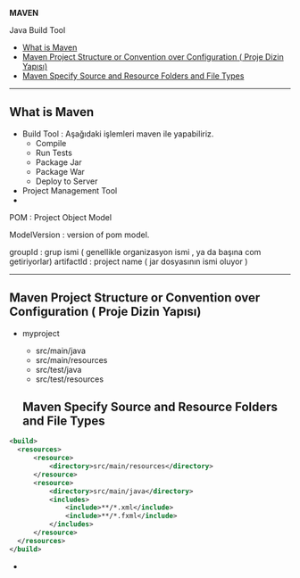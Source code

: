
**MAVEN**

Java Build Tool


<!-- TOC -->

- [What is Maven](#what-is-maven)
- [Maven Project Structure or Convention over Configuration ( Proje Dizin Yapısı)](#maven-project-structure-or-convention-over-configuration--proje-dizin-yap%c4%b1s%c4%b1)
- [Maven Specify Source and Resource Folders and File Types](#maven-specify-source-and-resource-folders-and-file-types)

<!-- /TOC -->



---

## What is Maven

- Build Tool : Aşağıdaki işlemleri maven ile yapabiliriz.
  - Compile
  - Run Tests
  - Package Jar
  - Package War
  - Deploy to Server
- Project Management Tool
- ​

POM : Project Object Model

ModelVersion : version of pom model.

groupId : grup ismi ( genellikle organizasyon ismi , ya da başına com getiriyorlar)
artifactId : project name  ( jar dosyasının ismi oluyor )










----

## Maven Project Structure or Convention over Configuration ( Proje Dizin Yapısı)

- myproject
  - src/main/java
  - src/main/resources
  - src/test/java
  - src/test/resources


  ## Maven Specify Source and Resource Folders and File Types

```XML
<build>
  <resources>
      <resource>
          <directory>src/main/resources</directory>
      </resource>
      <resource>
          <directory>src/main/java</directory>
          <includes>
              <include>**/*.xml</include>
              <include>**/*.fxml</include>
          </includes>
      </resource>
  </resources>
</build>
```



- ​